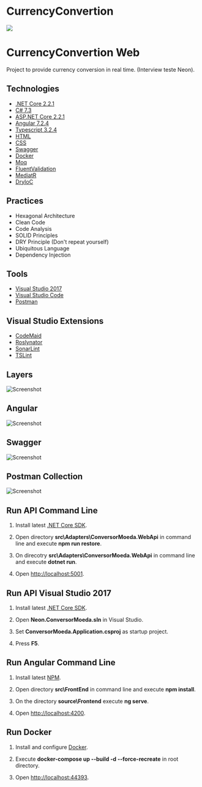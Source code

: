 # CurrencyConvertion

![](documentos/Arquitetura_Hexagonal.PNG)

# CurrencyConvertion Web

Project to provide currency conversion in real time. (Interview teste Neon).


## Technologies

* [.NET Core 2.2.1](https://dotnet.microsoft.com/download)
* [C# 7.3](https://docs.microsoft.com/en-us/dotnet/csharp)
* [ASP.NET Core 2.2.1](https://docs.microsoft.com/en-us/aspnet/core)
* [Angular 7.2.4](https://angular.io/docs)
* [Typescript 3.2.4](https://www.typescriptlang.org/docs/home.html)
* [HTML](https://www.w3schools.com/html)
* [CSS](https://www.w3schools.com/css)
* [Swagger](https://swagger.io)
* [Docker](https://docs.docker.com)
* [Moq](https://github.com/Moq/moq4/wiki/Quickstart)
* [FluentValidation](https://fluentvalidation.net/)
* [MediatR](https://github.com/jbogard/MediatR)
* [DryIoC](https://github.com/dadhi/DryIoc)

## Practices

* Hexagonal Architecture
* Clean Code
* Code Analysis
* SOLID Principles
* DRY Principle (Don't repeat yourself)
* Ubiquitous Language
* Dependency Injection

## Tools

* [Visual Studio 2017](https://visualstudio.microsoft.com/vs)
* [Visual Studio Code](https://code.visualstudio.com)
* [Postman](https://www.getpostman.com)

## Visual Studio Extensions

* [CodeMaid](https://marketplace.visualstudio.com/items?itemName=SteveCadwallader.CodeMaid)
* [Roslynator](https://marketplace.visualstudio.com/items?itemName=josefpihrt.Roslynator2017)
* [SonarLint](https://marketplace.visualstudio.com/items?itemName=SonarSource.SonarLintforVisualStudio2017)
* [TSLint](https://marketplace.visualstudio.com/items?itemName=vladeck.TSLint)


## Layers

![Screenshot](documentos/Arquitetura_Hexagonal.PNG)

## Angular

![Screenshot](documentos/Angular.PNG)

## Swagger

![Screenshot](documentos/Swagger.Service.PNG)

## Postman Collection

![Screenshot](documentos/PostmanCollectionResult.PNG)

## Run API Command Line

1. Install latest [.NET Core SDK](https://aka.ms/dotnet-download).

2. Open directory **src\Adapters\ConversorMoeda.WebApi** in command line and execute **npm run restore**.

3. On direcotry **src\Adapters\ConversorMoeda.WebApi** in command line and execute **dotnet run**.

4. Open <http://localhost:5001>.

## Run API Visual Studio 2017

1. Install latest [.NET Core SDK](https://aka.ms/dotnet-download).

3. Open **Neon.ConversorMoeda.sln** in Visual Studio.

4. Set **ConversorMoeda.Application.csproj** as startup project.

5. Press **F5**.

## Run Angular Command Line

1. Install latest [NPM](https://www.npmjs.com/get-npm).

2. Open directory **src\FrontEnd** in command line and execute **npm install**.

3. On the directory **source\Frontend** execute **ng serve**.

4. Open <http://localhost:4200>.


## Run Docker

1. Install and configure [Docker](https://www.docker.com/get-started).

2. Execute **docker-compose up --build -d --force-recreate** in root directory.

3. Open <http://localhost:44393>.
